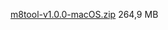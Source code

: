 [m8tool-v1.0.0-macOS.zip](https://mega.nz/file/uQ9GyZBY#9k3tLU574IJpMROQziVgvDMYjl6I1LvXEkSdKO_vqNQ) 264,9 MB
